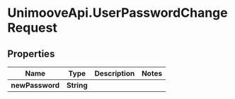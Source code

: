 # UnimooveApi.UserPasswordChangeRequest

## Properties
Name | Type | Description | Notes
------------ | ------------- | ------------- | -------------
**newPassword** | **String** |  | 


